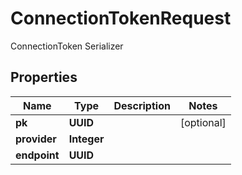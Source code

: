 

# ConnectionTokenRequest

ConnectionToken Serializer

## Properties

| Name | Type | Description | Notes |
|------------ | ------------- | ------------- | -------------|
|**pk** | **UUID** |  |  [optional] |
|**provider** | **Integer** |  |  |
|**endpoint** | **UUID** |  |  |



